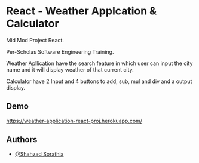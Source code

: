 
# React - Weather Applcation & Calculator

Mid Mod Project React. 

Per-Scholas Software Engineering Training.



Weather Apllication have the search feature in which user can input the city name and it will display weather of that current city.

Calculator have 2 Input and 4 buttons to add, sub, mul and div and a output display. 



## Demo

 https://weather-application-react-proj.herokuapp.com/

  
## Authors

- [@Shahzad Sorathia](https://www.linkedin.com/in/shahzadsorathia/)


  
